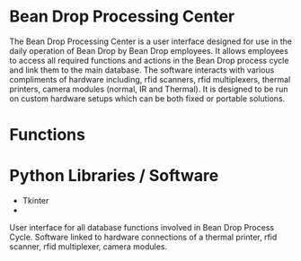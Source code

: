 # Bean Drop Processing Center
The Bean Drop Processing Center is a user interface designed for use in the daily operation of Bean Drop by Bean Drop employees. It allows employees to access all required functions and actions in the Bean Drop process cycle and link them to the main database. The software interacts with various compliments of hardware including, rfid scanners, rfid multiplexers, thermal printers, camera modules (normal, IR and Thermal). It is designed to be run on custom hardware setups which can be both fixed or portable solutions.

# Functions

# Python Libraries / Software
- Tkinter
- 
User interface for all database functions involved in Bean Drop Process Cycle. Software linked to hardware connections of a thermal printer, rfid scanner, rfid multiplexer, camera modules.
